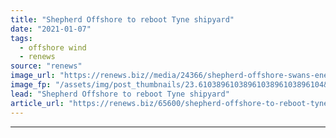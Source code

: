 ```yaml
---
title: "Shepherd Offshore to reboot Tyne shipyard"
date: "2021-01-07"
tags: 
  - offshore wind
  - renews
source: "renews"
image_url: "https://renews.biz//media/24366/shepherd-offshore-swans-energy-park.jpg?mode=crop&width=770&heightratio=0.6103896103896103896103896104&slimmage=true"
image_fp: "/assets/img/post_thumbnails/23.6103896103896103896103896104&slimmage=true"
lead: "Shepherd Offshore to reboot Tyne shipyard"
article_url: "https://renews.biz/65600/shepherd-offshore-to-reboot-tyne-shipyard/"
---
```


---
